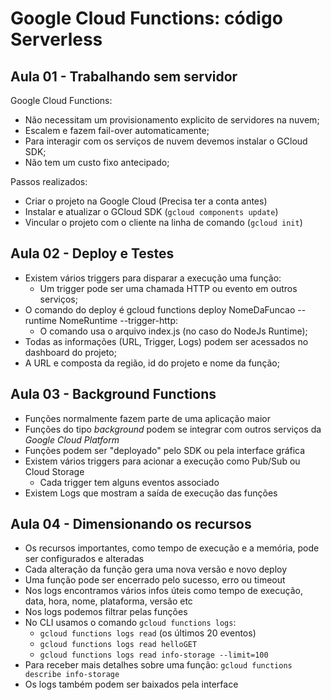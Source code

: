 # Google Cloud Functions: código Serverless

## Aula 01 - Trabalhando sem servidor
Google Cloud Functions:
- Não necessitam um provisionamento explicito de servidores na nuvem;
- Escalem e fazem fail-over automaticamente;
- Para interagir com os serviços de nuvem devemos instalar o GCloud SDK;
- Não tem um custo fixo antecipado;

Passos realizados:
- Criar o projeto na Google Cloud (Precisa ter a conta antes)
- Instalar e atualizar o GCloud SDK (`gcloud components update`)
- Vincular o projeto com o cliente na linha de comando (`gcloud init`)

## Aula 02 - Deploy e Testes
- Existem vários triggers para disparar a execução uma função:
    - Um trigger pode ser uma chamada HTTP ou evento em outros serviços;
- O comando do deploy é gcloud functions deploy NomeDaFuncao --runtime NomeRuntime --trigger-http:
    - O comando usa o arquivo index.js (no caso do NodeJs Runtime);
- Todas as informações (URL, Trigger, Logs) podem ser acessados no dashboard do projeto;
- A URL e composta da região, id do projeto e nome da função;

## Aula 03 - Background Functions

- Funções normalmente fazem parte de uma aplicação maior
- Funções do tipo *background* podem se integrar com outros serviços da *Google Cloud Platform*
- Funções podem ser "deployado" pelo SDK ou pela interface gráfica
- Existem vários triggers para acionar a execução como Pub/Sub ou Cloud Storage
  - Cada trigger tem alguns eventos associado
- Existem Logs que mostram a saída de execução das funções

## Aula 04 - Dimensionando os recursos

- Os recursos importantes, como tempo de execução e a memória, pode ser configurados e alteradas
- Cada alteração da função gera uma nova versão e novo deploy
- Uma função pode ser encerrado pelo sucesso, erro ou timeout
- Nos logs encontramos vários infos úteis como tempo de execução, data, hora, nome, plataforma, versão etc
- Nos logs podemos filtrar pelas funções
- No CLI usamos o comando `gcloud functions logs`:
  - `gcloud functions logs read` (os últimos 20 eventos)
  - `gcloud functions logs read helloGET`
  - `gcloud functions logs read info-storage --limit=100`
- Para receber mais detalhes sobre uma função: `gcloud functions describe info-storage`
- Os logs também podem ser baixados pela interface
